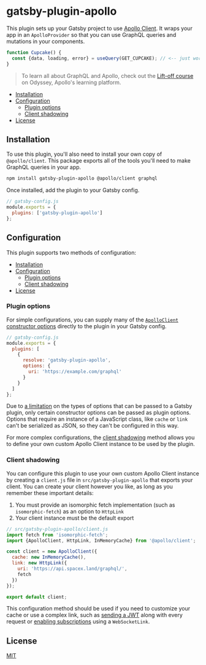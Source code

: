 # gatsby-plugin-apollo

This plugin sets up your Gatsby project to use [Apollo Client](https://www.apollographql.com/docs/react). It wraps your app in an `ApolloProvider` so that you can use GraphQL queries and mutations in your components.

```js
function Cupcake() {
  const {data, loading, error} = useQuery(GET_CUPCAKE); // <-- just works
}
```

> To learn all about GraphQL and Apollo, check out the [Lift-off course](https://odyssey.apollographql.com/lift-off-part1/) on Odyssey, Apollo's learning platform.

- [Installation](#installation)
- [Configuration](#configuration)
  - [Plugin options](#plugin-options)
  - [Client shadowing](#client-shadowing)
- [License](#license)

## Installation

To use this plugin, you'll also need to install your own copy of `@apollo/client`. This package exports all of the tools you'll need to make GraphQL queries in your app.

```bash
npm install gatsby-plugin-apollo @apollo/client graphql
```

Once installed, add the plugin to your Gatsby config.

```js
// gatsby-config.js
module.exports = {
  plugins: ['gatsby-plugin-apollo']
};
```

## Configuration

This plugin supports two methods of configuration:

- [Installation](#installation)
- [Configuration](#configuration)
  - [Plugin options](#plugin-options)
  - [Client shadowing](#client-shadowing)
- [License](#license)

### Plugin options

For simple configurations, you can supply many of the [`ApolloClient` constructor options](https://www.apollographql.com/docs/react/api/core/ApolloClient/#options) directly to the plugin in your Gatsby config.

```js
// gatsby-config.js
module.exports = {
  plugins: [
    {
      resolve: 'gatsby-plugin-apollo',
      options: {
        uri: 'https://example.com/graphql'
      }
    }
  ]
};
```

Due to [a limitation](https://www.gatsbyjs.com/docs/how-to/plugins-and-themes/configuring-usage-with-plugin-options/#what-can-be-passed-in-as-options) on the types of options that can be passed to a Gatsby plugin, only certain constructor options can be passed as plugin options. Options that require an instance of a JavaScript class, like `cache` or `link` can't be serialized as JSON, so they can't be configured in this way.

For more complex configurations, the [client shadowing](#client-shadowing) method allows you to define your own custom Apollo Client instance to be used by the plugin.

### Client shadowing

You can configure this plugin to use your own custom Apollo Client instance by creating a `client.js` file in `src/gatsby-plugin-apollo` that exports your client. You can create your client however you like, as long as you remember these important details:

1. You must provide an isomorphic fetch implementation (such as `isomorphic-fetch`) as an option to `HttpLink`
2. Your client instance must be the default export

```js
// src/gatsby-plugin-apollo/client.js
import fetch from 'isomorphic-fetch';
import {ApolloClient, HttpLink, InMemoryCache} from '@apollo/client';

const client = new ApolloClient({
  cache: new InMemoryCache(),
  link: new HttpLink({
    uri: 'https://api.spacex.land/graphql/',
    fetch
  })
});

export default client;
```

This configuration method should be used if you need to customize your cache or use a complex link, such as [sending a JWT](https://www.apollographql.com/docs/react/networking/advanced-http-networking/#customizing-request-logic) along with every request or [enabling subscriptions](https://www.apollographql.com/docs/react/data/subscriptions/#3-split-communication-by-operation-recommended) using a `WebSocketLink`.

## License

[MIT](./LICENSE)
